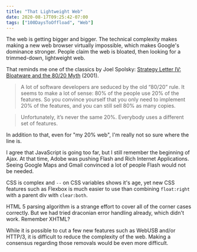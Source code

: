 ```yaml
---
title: "That Lightweight Web"
date: 2020-08-17T09:25:42-07:00
tags: ["100DaysToOffload", "Web"]
---
```


The web is getting bigger and bigger. The technical complexity makes making a new web browser virtually impossible, which makes Google's dominance stronger. People claim the web is bloated, then looking for a trimmed-down, lightweight web.

That reminds me one of the classics by Joel Spolsky: [Strategy Letter IV: Bloatware and the 80/20 Myth](https://www.joelonsoftware.com/2001/03/23/strategy-letter-iv-bloatware-and-the-8020-myth/) (2001).

> A lot of software developers are seduced by the old “80/20” rule. It seems to make a lot of sense: 80% of the people use 20% of the features. So you convince yourself that you only need to implement 20% of the features, and you can still sell 80% as many copies. 

> Unfortunately, it’s never the same 20%. Everybody uses a different set of features.

In addition to that, even for "my 20% web", I'm really not so sure where the line is.

I agree that JavaScript is going too far, but I still remember the beginning of Ajax. At that time, Adobe was pushing Flash and Rich Internet Applications. Seeing Google Maps and Gmail convinced a lot of people Flash would not be needed.

CSS is complex and `--` on CSS variables shows it's age, yet new CSS features such as Flexbox is much easier to use than combining `float:right` with a parent div with `clear:both`.

HTML 5 parsing algorithm is a strange effort to cover all of the corner cases correctly. But we had tried draconian error handling already, which didn't work. Remember XHTML?

While it is possible to cut a few new features such as WebUSB and/or HTTP/3, it is difficult to reduce the complexity of the web. Making a consensus regarding those removals would be even more difficult.
